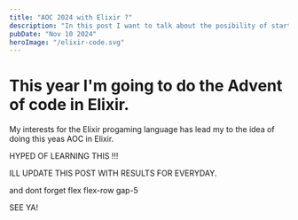 ```yaml
---
title: "AOC 2024 with Elixir ?"
description: "In this post I want to talk about the posibility of starting a new series of daily posts here about AOC 2024 with the Elixir programing language !"
pubDate: "Nov 10 2024"
heroImage: "/elixir-code.svg"
---
```


# This year I'm going to do the Advent of code in Elixir.

My interests for the Elixir progaming language has lead my to the idea of doing this yeas AOC in Elixir.

HYPED OF LEARNING THIS !!!

ILL UPDATE THIS POST WITH RESULTS FOR EVERYDAY.

and dont forget flex flex-row gap-5

SEE YA!

